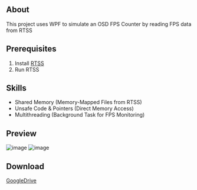 ## About  
This project uses WPF to simulate an OSD FPS Counter by reading FPS data from RTSS

## Prerequisites  
1. Install [RTSS](https://www.guru3d.com/download/rtss-rivatuner-statistics-server-download/)  
2. Run RTSS

## Skills  
- Shared Memory (Memory-Mapped Files from RTSS)  
- Unsafe Code & Pointers (Direct Memory Access)  
- Multithreading (Background Task for FPS Monitoring) 

## Preview  
![image](https://github.com/user-attachments/assets/c85de8e2-a19a-4b96-a084-ae7fc8ed15bb)
![image](https://github.com/user-attachments/assets/73daceb9-7861-4a61-854c-a621994b2049)

## Download  
[GoogleDrive](https://drive.google.com/file/d/12ok8IHk1W6jNaFccj4RRMm_Zg6jMeTBG/view?usp=sharing)
